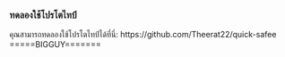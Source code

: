 <h3> ทดลองใช้โปรโตไทป์ </h3>
คุณสามารถทดลองใช้โปรโตไทป์ได้ที่นี่: https://github.com/Theerat22/quick-safee
=====BIGGUY=======
